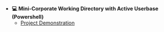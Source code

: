 - <b>💻 Mini-Corporate Working Directory with Active Userbase (Powershell)</b>
  - [Project Demonstration](youtube.com)
